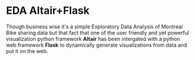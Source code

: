 # EDA Altair+Flask
Though business wise it's a simple Exploratory Data Analysis of Montreal Bike sharing data but that fact that one of the user friendly and yet powerful visualization python framework  __Altair__ has been intergated with a python web framework __Flask__ to dynamically generate visualizations from data and put it on the web. 
